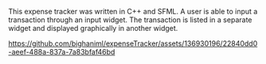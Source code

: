 This expense tracker was written in C++ and SFML. A user is able to input a transaction
through an input widget. The transaction is listed in a separate widget and displayed
graphically in another widget.

https://github.com/bighaniml/expenseTracker/assets/136930196/22840dd0-aeef-488a-837a-7a83bfaf46bd

